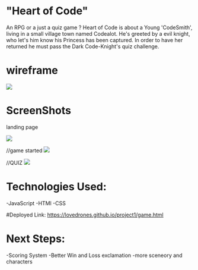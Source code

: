
# "Heart of Code"
An RPG or a just a quiz game ?
Heart of Code is about a Young 'CodeSmith', living in a small village town named Codealot.
He's greeted by a evil knight, who let's him know his Princess has been captured.
In order to have her returned he must pass the Dark Code-Knight's quiz challenge. 


# wireframe
![](https://i.imgur.com/LzvhTQ8.jpg)


# ScreenShots
landing page

![](https://i.imgur.com/eXeb9Kw.png)

//game started
![](https://i.imgur.com/JuLSVl1.png)

//QUIZ
![](https://i.imgur.com/wyhTYbT.png)

# Technologies Used:

-JavaScript
-HTMl
-CSS

#Deployed Link:
https://lovedrones.github.io/project1/game.html

# Next Steps:

-Scoring System
-Better Win and Loss exclamation 
-more sceneory and characters
